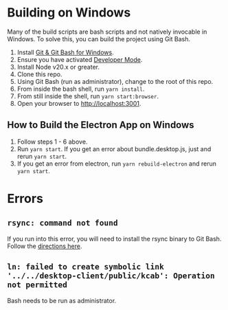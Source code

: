 # Building on Windows

Many of the build scripts are bash scripts and not natively invocable in Windows. To solve this, you can build the project using Git Bash.

1. Install [Git & Git Bash for Windows](https://git-scm.com/downloads).
2. Ensure you have activated [Developer Mode](https://docs.microsoft.com/en-us/windows/apps/get-started/enable-your-device-for-development).
3. Install Node v20.x or greater.
4. Clone this repo.
5. Using Git Bash (run as administrator), change to the root of this repo.
6. From inside the bash shell, run `yarn install`.
7. From still inside the shell, run `yarn start:browser`.
8. Open your browser to [http://localhost:3001](http://localhost:3001).

## How to Build the Electron App on Windows

1. Follow steps 1 - 6 above.
2. Run `yarn start`. If you get an error about bundle.desktop.js, just <Key mod="ctrl" k="c" /> and rerun `yarn start`.
3. If you get an error from electron, run `yarn rebuild-electron` and rerun `yarn start`.

# Errors

## `rsync: command not found`

If you run into this error, you will need to install the rsync binary to Git Bash. Follow the [directions here](https://prasaz.medium.com/add-rsync-to-windows-git-bash-f42736bae1b3).

## `ln: failed to create symbolic link '../../desktop-client/public/kcab': Operation not permitted`

Bash needs to be run as administrator.
